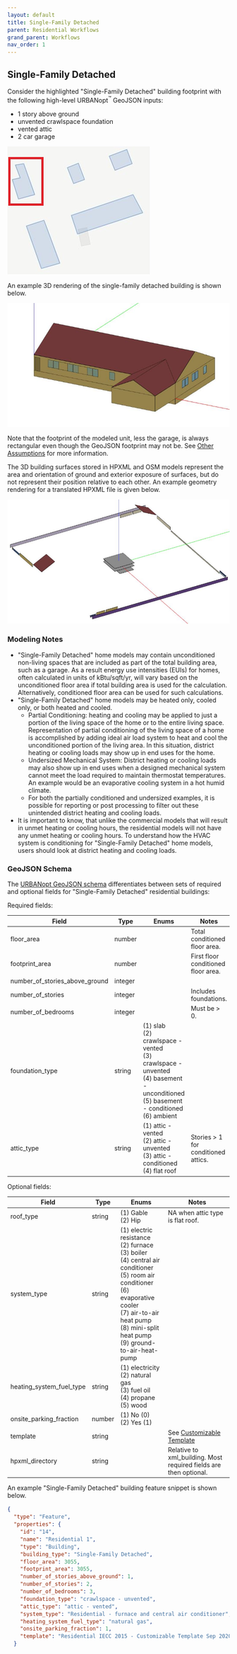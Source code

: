```yaml
---
layout: default
title: Single-Family Detached
parent: Residential Workflows
grand_parent: Workflows
nav_order: 1
---
```


## Single-Family Detached

Consider the highlighted "Single-Family Detached" building footprint with the following high-level URBANopt<sup>&trade;</sup> GeoJSON inputs:

* 1 story above ground
* unvented crawlspace foundation
* vented attic
* 2 car garage

![single_family_detached](../../doc_files/single-family-detached-footprint.jpg)

An example 3D rendering of the single-family detached building is shown below.

![single_family_detached](../../doc_files/single-family-detached-1.jpg)

Note that the footprint of the modeled unit, less the garage, is always rectangular even though the GeoJSON footprint may not be. See [Other Assumptions](residential_workflows#other-assumptions) for more information.

The 3D building surfaces stored in HPXML and OSM models represent the area and orientation of ground and exterior exposure of surfaces, but do not represent their position relative to each other.
An example geometry rendering for a translated HPXML file is given below. 

![single_family_detached](../../doc_files/single-family-detached-2.jpg)


### Modeling Notes

- "Single-Family Detached" home models may contain unconditioned non-living spaces that are included as part of the total building area, such as a garage. As a result energy use intensities (EUIs) for homes, often calculated in units of kBtu/sqft/yr, will vary based on the unconditioned floor area if total building area is used for the calculation. Alternatively, conditioned floor area can be used for such calculations.
- "Single-Family Detached" home models may be heated only, cooled only, or both heated and cooled. 
  - Partial Conditioning: heating and cooling may be applied to just a portion of the living space of the home or to the entire living space. Representation of partial conditioning of the living space of a home is accomplished by adding ideal air load system to heat and cool the unconditioned portion of the living area. In this situation, district heating or cooling loads may show up in end uses for the home.
  - Undersized Mechanical System: District heating or cooling loads may also show up in end uses when a designed mechanical system cannot meet the load required to maintain thermostat temperatures. An example would be an evaporative cooling system in a hot humid climate. 
  - For both the partially conditioned and undersized examples, it is possible for reporting or post processing to filter out these unintended district heating and cooling loads.
- It is important to know, that unlike the commercial models that will result in unmet heating or cooling hours, the residential models will not have any unmet heating or cooling hours. To understand how the HVAC system is conditioning for "Single-Family Detached" home models, users should look at district heating and cooling loads.


### GeoJSON Schema

The [URBANopt GeoJSON schema](https://github.com/urbanopt/urbanopt-geojson-gem/blob/develop/lib/urbanopt/geojson/schema/building_properties.json) differentiates between sets of required and optional fields for "Single-Family Detached" residential buildings:

Required fields:

|             Field             |     Type     |                                                                                             Enums                                                                                                                     |                                    Notes                                    |
| ----------------------------- | ------------ | --------------------------------------------------------------------------------------------------------------------------------------------------------------------------------------------------------------------- | --------------------------------------------------------------------------- |
| floor_area                    | number       |                                                                                                                                                                                                                       | Total conditioned floor area.                                               |
| footprint_area                | number       |                                                                                                                                                                                                                       | First floor conditioned floor area.                                         |
| number_of_stories_above_ground| integer      |                                                                                                                                                                                                                       |                                                                             |
| number_of_stories             | integer      |                                                                                                                                                                                                                       | Includes foundations.                                                       |
| number_of_bedrooms            | integer      |                                                                                                                                                                                                                       | Must be > 0.                                                                |
| foundation_type               | string       | (1) slab<br>(2) crawlspace - vented<br>(3) crawlspace - unvented<br>(4) basement - unconditioned<br>(5) basement - conditioned<br>(6) ambient                                                                         |                                                                             |
| attic_type                    | string       | (1) attic - vented<br>(2) attic - unvented<br>(3) attic - conditioned<br>(4) flat roof                                                                                                                                | Stories > 1 for conditioned attics.                                         |

Optional fields:

|             Field             |     Type     |                                                                                             Enums                                                                                                                                 |                                    Notes                                    |
| ----------------------------- | ------------ | --------------------------------------------------------------------------------------------------------------------------------------------------------------------------------------------------------------------------------- | --------------------------------------------------------------------------- |
| roof_type                     | string       | (1) Gable<br>(2) Hip                                                                                                                                                                                                              | NA when attic type is flat roof.                                            |
| system_type                   | string       | (1) electric resistance<br>(2) furnace<br>(3) boiler<br>(4) central air conditioner<br>(5) room air conditioner<br>(6) evaporative cooler<br>(7) air-to-air heat pump<br>(8) mini-split heat pump<br>(9) ground-to-air-heat-pump  |                                                                             |
| heating_system_fuel_type      | string       | (1) electricity<br>(2) natural gas<br>(3) fuel oil<br>(4) propane<br>(5) wood                                                                                                                                                     |                                                                             |
| onsite_parking_fraction       | number       | (1) No (0)<br>(2) Yes (1)                                                                                                                                                                                                         |                                                                             |
| template                      | string       |                                                                                                                                                                                                                                   | See [Customizable Template](residential_workflows#customizable-template)    |
| hpxml_directory               | string       |                                                                                                                                                                                                                                   | Relative to xml_building. Most required fields are then optional.           |

An example "Single-Family Detached" building feature snippet is shown below.

  ```json
  {
    "type": "Feature",
    "properties": {
      "id": "14",
      "name": "Residential 1",
      "type": "Building",
      "building_type": "Single-Family Detached",
      "floor_area": 3055,
      "footprint_area": 3055,
      "number_of_stories_above_ground": 1,
      "number_of_stories": 2,
      "number_of_bedrooms": 3,
      "foundation_type": "crawlspace - unvented",
      "attic_type": "attic - vented",
      "system_type": "Residential - furnace and central air conditioner",
      "heating_system_fuel_type": "natural gas",
      "onsite_parking_fraction": 1,
      "template": "Residential IECC 2015 - Customizable Template Sep 2020"
    }
  ```
